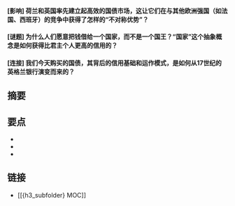 #### [影响] 荷兰和英国率先建立起高效的国债市场，这让它们在与其他欧洲强国（如法国、西班牙）的竞争中获得了怎样的“不对称优势”？


#### [谜题] 为什么人们愿意把钱借给一个国家，而不是一个国王？“国家”这个抽象概念是如何获得比君主个人更高的信用的？


#### [连接] 我们今天购买的国债，其背后的信用基础和运作模式，是如何从17世纪的英格兰银行演变而来的？


## 摘要


## 要点

- 
- 
- 

## 链接

- [[{h3_subfolder} MOC]]
